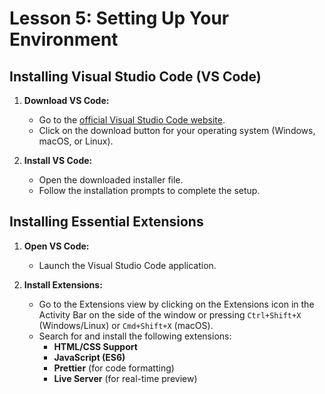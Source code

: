 # **Lesson 5: Setting Up Your Environment**

## **Installing Visual Studio Code (VS Code)**

1. **Download VS Code:**
   - Go to the [official Visual Studio Code website](https://code.visualstudio.com/).
   - Click on the download button for your operating system (Windows, macOS, or Linux).

2. **Install VS Code:**
   - Open the downloaded installer file.
   - Follow the installation prompts to complete the setup.

## **Installing Essential Extensions**

1. **Open VS Code:**
   - Launch the Visual Studio Code application.

2. **Install Extensions:**
   - Go to the Extensions view by clicking on the Extensions icon in the Activity Bar on the side of the window or pressing `Ctrl+Shift+X` (Windows/Linux) or `Cmd+Shift+X` (macOS).
   - Search for and install the following extensions:
     - **HTML/CSS Support**
     - **JavaScript (ES6)**
     - **Prettier** (for code formatting)
     - **Live Server** (for real-time preview)




<!--stackedit_data:
eyJoaXN0b3J5IjpbLTE2MDg2MTEzODJdfQ==
-->